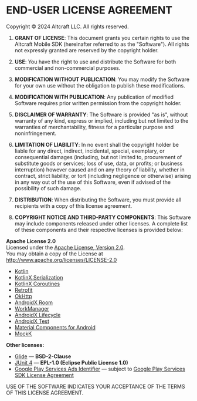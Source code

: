 # END-USER LICENSE AGREEMENT

Copyright © 2024 Altcraft LLC. All rights reserved.

1. **GRANT OF LICENSE**: This document grants you certain rights to use the Altcraft Mobile SDK (hereinafter referred to as the "Software"). All rights not expressly granted are reserved by the copyright holder.

2. **USE**: You have the right to use and distribute the Software for both commercial and non-commercial purposes.

3. **MODIFICATION WITHOUT PUBLICATION**: You may modify the Software for your own use without the obligation to publish these modifications.

4. **MODIFICATION WITH PUBLICATION**: Any publication of modified Software requires prior written permission from the copyright holder.

5. **DISCLAIMER OF WARRANTY**: The Software is provided "as is", without warranty of any kind, express or implied, including but not limited to the warranties of merchantability, fitness for a particular purpose and noninfringement.

6. **LIMITATION OF LIABILITY**: In no event shall the copyright holder be liable for any direct, indirect, incidental, special, exemplary, or consequential damages (including, but not limited to, procurement of substitute goods or services; loss of use, data, or profits; or business interruption) however caused and on any theory of liability, whether in contract, strict liability, or tort (including negligence or otherwise) arising in any way out of the use of this Software, even if advised of the possibility of such damage.

7. **DISTRIBUTION**: When distributing the Software, you must provide all recipients with a copy of this license agreement.

8. **COPYRIGHT NOTICE AND THIRD-PARTY COMPONENTS**:
   This Software may include components released under other licenses. A complete list of these components and their respective licenses is provided below:

**Apache License 2.0**  
Licensed under the [Apache License, Version 2.0](http://www.apache.org/licenses/LICENSE-2.0).  
You may obtain a copy of the License at http://www.apache.org/licenses/LICENSE-2.0

* [Kotlin](https://github.com/JetBrains/kotlin)
* [KotlinX Serialization](https://github.com/Kotlin/kotlinx.serialization)
* [KotlinX Coroutines](https://github.com/Kotlin/kotlinx.coroutines)
* [Retrofit](https://github.com/square/retrofit)
* [OkHttp](https://github.com/square/okhttp)
* [AndroidX Room](https://developer.android.com/jetpack/androidx/releases/room)
* [WorkManager](https://developer.android.com/jetpack/androidx/releases/work)
* [AndroidX Lifecycle](https://developer.android.com/jetpack/androidx/releases/lifecycle)
* [AndroidX Test](https://developer.android.com/testing)
* [Material Components for Android](https://github.com/material-components/material-components-android)
* [MockK](https://mockk.io/)

**Other licenses:**
* [Glide](https://github.com/bumptech/glide) — **BSD-2-Clause** 
* [JUnit 4](https://junit.org/junit4/) — **EPL-1.0 (Eclipse Public License 1.0)**
* [Google Play Services Ads Identifier](https://developers.google.com/android/reference/com/google/android/gms/ads/identifier/AdvertisingIdClient) — subject to [Google Play Services SDK License Agreement](https://developers.google.com/terms)

USE OF THE SOFTWARE INDICATES YOUR ACCEPTANCE OF THE TERMS OF THIS LICENSE AGREEMENT.
